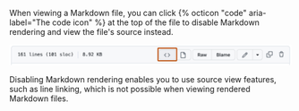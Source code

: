 When viewing a Markdown file, you can click {% octicon "code" aria-label="The code icon" %} at the top of the file to disable Markdown rendering and view the file's source instead.

![Screenshot of a Markdown file in a {% data variables.product.prodname_dotcom %} repository showing options for interacting with the file. The button to display the source blob is outlined in dark orange.](/assets/images/help/writing/display-markdown-as-source.png)

Disabling Markdown rendering enables you to use source view features, such as line linking, which is not possible when viewing rendered Markdown files.
